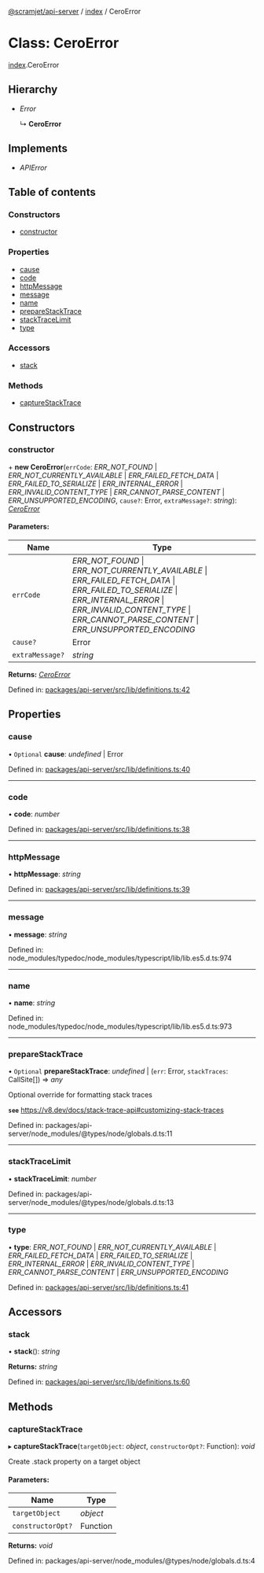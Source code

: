 [@scramjet/api-server](../README.md) / [index](../modules/index.md) / CeroError

# Class: CeroError

[index](../modules/index.md).CeroError

## Hierarchy

* *Error*

  ↳ **CeroError**

## Implements

* *APIError*

## Table of contents

### Constructors

- [constructor](index.ceroerror.md#constructor)

### Properties

- [cause](index.ceroerror.md#cause)
- [code](index.ceroerror.md#code)
- [httpMessage](index.ceroerror.md#httpmessage)
- [message](index.ceroerror.md#message)
- [name](index.ceroerror.md#name)
- [prepareStackTrace](index.ceroerror.md#preparestacktrace)
- [stackTraceLimit](index.ceroerror.md#stacktracelimit)
- [type](index.ceroerror.md#type)

### Accessors

- [stack](index.ceroerror.md#stack)

### Methods

- [captureStackTrace](index.ceroerror.md#capturestacktrace)

## Constructors

### constructor

\+ **new CeroError**(`errCode`: *ERR_NOT_FOUND* \| *ERR_NOT_CURRENTLY_AVAILABLE* \| *ERR_FAILED_FETCH_DATA* \| *ERR_FAILED_TO_SERIALIZE* \| *ERR_INTERNAL_ERROR* \| *ERR_INVALID_CONTENT_TYPE* \| *ERR_CANNOT_PARSE_CONTENT* \| *ERR_UNSUPPORTED_ENCODING*, `cause?`: Error, `extraMessage?`: *string*): [*CeroError*](lib_definitions.ceroerror.md)

#### Parameters:

Name | Type |
------ | ------ |
`errCode` | *ERR_NOT_FOUND* \| *ERR_NOT_CURRENTLY_AVAILABLE* \| *ERR_FAILED_FETCH_DATA* \| *ERR_FAILED_TO_SERIALIZE* \| *ERR_INTERNAL_ERROR* \| *ERR_INVALID_CONTENT_TYPE* \| *ERR_CANNOT_PARSE_CONTENT* \| *ERR_UNSUPPORTED_ENCODING* |
`cause?` | Error |
`extraMessage?` | *string* |

**Returns:** [*CeroError*](lib_definitions.ceroerror.md)

Defined in: [packages/api-server/src/lib/definitions.ts:42](https://github.com/scramjet-cloud-platform/scramjet-csi-dev/blob/966a05e/packages/api-server/src/lib/definitions.ts#L42)

## Properties

### cause

• `Optional` **cause**: *undefined* \| Error

Defined in: [packages/api-server/src/lib/definitions.ts:40](https://github.com/scramjet-cloud-platform/scramjet-csi-dev/blob/966a05e/packages/api-server/src/lib/definitions.ts#L40)

___

### code

• **code**: *number*

Defined in: [packages/api-server/src/lib/definitions.ts:38](https://github.com/scramjet-cloud-platform/scramjet-csi-dev/blob/966a05e/packages/api-server/src/lib/definitions.ts#L38)

___

### httpMessage

• **httpMessage**: *string*

Defined in: [packages/api-server/src/lib/definitions.ts:39](https://github.com/scramjet-cloud-platform/scramjet-csi-dev/blob/966a05e/packages/api-server/src/lib/definitions.ts#L39)

___

### message

• **message**: *string*

Defined in: node_modules/typedoc/node_modules/typescript/lib/lib.es5.d.ts:974

___

### name

• **name**: *string*

Defined in: node_modules/typedoc/node_modules/typescript/lib/lib.es5.d.ts:973

___

### prepareStackTrace

• `Optional` **prepareStackTrace**: *undefined* \| (`err`: Error, `stackTraces`: CallSite[]) => *any*

Optional override for formatting stack traces

**`see`** https://v8.dev/docs/stack-trace-api#customizing-stack-traces

Defined in: packages/api-server/node_modules/@types/node/globals.d.ts:11

___

### stackTraceLimit

• **stackTraceLimit**: *number*

Defined in: packages/api-server/node_modules/@types/node/globals.d.ts:13

___

### type

• **type**: *ERR_NOT_FOUND* \| *ERR_NOT_CURRENTLY_AVAILABLE* \| *ERR_FAILED_FETCH_DATA* \| *ERR_FAILED_TO_SERIALIZE* \| *ERR_INTERNAL_ERROR* \| *ERR_INVALID_CONTENT_TYPE* \| *ERR_CANNOT_PARSE_CONTENT* \| *ERR_UNSUPPORTED_ENCODING*

Defined in: [packages/api-server/src/lib/definitions.ts:41](https://github.com/scramjet-cloud-platform/scramjet-csi-dev/blob/966a05e/packages/api-server/src/lib/definitions.ts#L41)

## Accessors

### stack

• **stack**(): *string*

**Returns:** *string*

Defined in: [packages/api-server/src/lib/definitions.ts:60](https://github.com/scramjet-cloud-platform/scramjet-csi-dev/blob/966a05e/packages/api-server/src/lib/definitions.ts#L60)

## Methods

### captureStackTrace

▸ **captureStackTrace**(`targetObject`: *object*, `constructorOpt?`: Function): *void*

Create .stack property on a target object

#### Parameters:

Name | Type |
------ | ------ |
`targetObject` | *object* |
`constructorOpt?` | Function |

**Returns:** *void*

Defined in: packages/api-server/node_modules/@types/node/globals.d.ts:4
